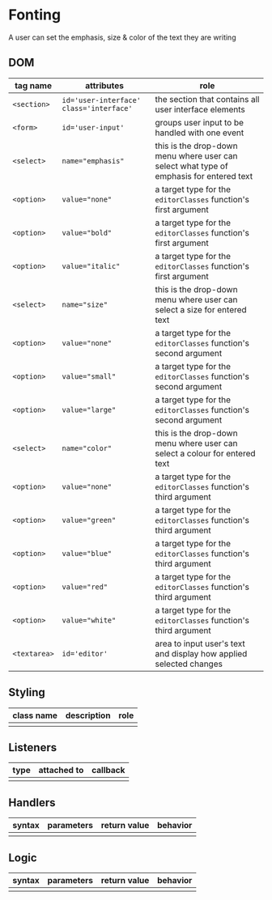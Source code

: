 # Fonting

A user can set the emphasis, size & color of the text they are writing

## DOM

| tag name | attributes | role |
| --- | --- | --- |
| `<section>`  | `id='user-interface' class='interface'` | the section that contains all user interface elements |
| `<form>` | `id='user-input'`| groups user input to be handled with one event |
| `<select>` | `name="emphasis"` | this is the drop-down menu where user can select what type of emphasis for entered text |
| `<option>` | `value="none"`  | a target type for the `editorClasses` function's first argument  |
| `<option>` | `value="bold"`  | a target type for the `editorClasses` function's first argument  |
| `<option>` | `value="italic"` | a target type for the `editorClasses` function's first argument  |
| `<select>` | `name="size"`  | this is the drop-down menu where user can select a size for entered text  |
| `<option>` | `value="none"`  |  a target type for the `editorClasses` function's second argument  |
| `<option>` | `value="small"`  | a target type for the `editorClasses` function's second argument   |
| `<option>` | `value="large"`  |  a target type for the `editorClasses` function's second argument  |
| `<select>` | `name="color"`  | this is the drop-down menu where user can select a colour for entered text |
| `<option>` | `value="none"`  | a target type for the `editorClasses` function's third argument   |
| `<option>` | `value="green"`  | a target type for the `editorClasses` function's third argument   |
| `<option>` | `value="blue"`  | a target type for the `editorClasses` function's third argument   |
| `<option>` | `value="red"`  | a target type for the `editorClasses` function's third argument    |
| `<option>` | `value="white"`  | a target type for the `editorClasses` function's third argument  |
| `<textarea>`| `id='editor'`  |  area to input user's text and display how applied selected changes  |

## Styling

| class name | description | role |
| --- | --- | --- |
| | | |

## Listeners

| type | attached to | callback |
| --- | --- | --- |
| | | |

## Handlers

| syntax | parameters | return value | behavior |
| --- | --- | --- | --- |
| | | | |

## Logic

| syntax | parameters | return value | behavior |
| --- | --- | --- | --- |
| | | | |

